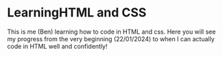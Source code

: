 # LearningHTML and CSS
This is me (Ben) learning how to code in HTML and css.
Here you will see my progress from the  very beginning (22/01/2024) to when I can actually code in HTML well and confidently!

